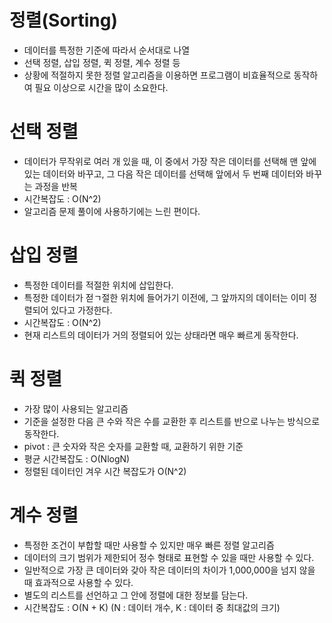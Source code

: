 # 정렬(Sorting)

- 데이터를 특정한 기준에 따라서 순서대로 나열
- 선택 정렬, 삽입 정렬, 퀵 정렬, 계수 정렬 등
- 상황에 적절하지 못한 정렬 알고리즘을 이용하면 프로그램이 비효율적으로 동작하여 필요 이상으로 시간을 많이 소요한다.

# 선택 정렬

- 데이터가 무작위로 여러 개 있을 때, 이 중에서 가장 작은 데이터를 선택해 맨 앞에 있는 데이터와 바꾸고, 그 다음 작은 데이터를 선택해 앞에서 두 번째 데이터와 바꾸는 과정을 반복
- 시간복잡도 : O(N^2)
- 알고리즘 문제 풀이에 사용하기에는 느린 편이다.

# 삽입 정렬

- 특정한 데이터를 적절한 위치에 삽입한다.
- 특정한 데이터가 젇ㄱ절한 위치에 들어가기 이전에, 그 앞까지의 데이터는 이미 정렬되어 있다고 가정한다.
- 시간복잡도 : O(N^2)
- 현재 리스트의 데이터가 거의 정렬되어 있는 상태라면 매우 빠르게 동작한다.

# 퀵 정렬

- 가장 많이 사용되는 알고리즘
- 기준을 설정한 다음 큰 수와 작은 수를 교환한 후 리스트를 반으로 나누는 방식으로 동작한다.
- pivot : 큰 숫자와 작은 숫자를 교환할 때, 교환하기 위한 기준
- 평균 시간복잡도 : O(NlogN)
- 정렬된 데이터인 겨우 시간 복잡도가 O(N^2)

# 계수 정렬

- 특정한 조건이 부합할 때만 사용할 수 있지만 매우 빠른 정렬 알고리즘
- 데이터의 크기 범위가 제한되어 정수 형태로 표현할 수 있을 때만 사용할 수 있다.
- 일반적으로 가장 큰 데이터와 갖아 작은 데이터의 차이가 1,000,000을 넘지 않을 때 효과적으로 사용할 수 있다.
- 별도의 리스트를 선언하고 그 안에 정렬에 대한 정보를 담는다.
- 시간복잡도 : O(N + K) (N : 데이터 개수, K : 데이터 중 최대값의 크기)
